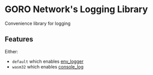 # GORO Network's Logging Library

Convenience library for logging

## Features

Either:

- `default` which enables [env_logger](https://crates.io/crates/env_logger)
- `wasm32` which enables [console_log](https://crates.io/crates/console_log)
